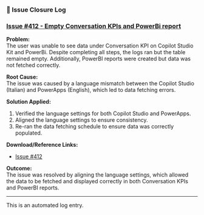 ### 🤖 Issue Closure Log

### [Issue #412 - Empty Conversation KPIs and PowerBi report](https://github.com/microsoft/Power-CAT-Copilot-Studio-Kit/issues/412)

**Problem:**  
The user was unable to see data under Conversation KPI on Copilot Studio Kit and PowerBi. Despite completing all steps, the logs ran but the table remained empty. Additionally, PowerBI reports were created but data was not fetched correctly.

**Root Cause:**  
The issue was caused by a language mismatch between the Copilot Studio (Italian) and PowerApps (English), which led to data fetching errors.

**Solution Applied:**  
1. Verified the language settings for both Copilot Studio and PowerApps.
2. Aligned the language settings to ensure consistency.
3. Re-ran the data fetching schedule to ensure data was correctly populated.

**Download/Reference Links:**  
- [Issue #412](https://github.com/microsoft/Power-CAT-Copilot-Studio-Kit/issues/412)

**Outcome:**  
The issue was resolved by aligning the language settings, which allowed the data to be fetched and displayed correctly in both Conversation KPIs and PowerBI reports.

---

This is an automated log entry.